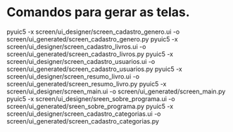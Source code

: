 
# Comandos para gerar as telas.  
pyuic5 -x screen/ui_designer/screen_cadastro_genero.ui -o screen/ui_generated/screen_cadastro_genero.py
pyuic5 -x screen/ui_designer/screen_cadastro_livros.ui -o screen/ui_generated/screen_cadastro_livros.py
pyuic5 -x screen/ui_designer/screen_cadastro_usuarios.ui -o screen/ui_generated/screen_cadastro_usuarios.py
pyuic5 -x screen/ui_designer/screen_resumo_livro.ui -o screen/ui_generated/screen_resumo_livro.py
pyuic5 -x screen/ui_designer/screen_main.ui -o screen/ui_generated/screen_main.py
pyuic5 -x screen/ui_designer/sreen_sobre_programa.ui -o screen/ui_generated/sreen_sobre_programa.py
pyuic5 -x screen/ui_designer/screen_cadastro_categorias.ui -o screen/ui_generated/screen_cadastro_categorias.py

